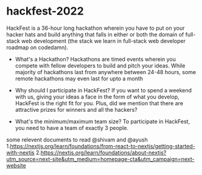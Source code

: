 # hackfest-2022
HackFest is a 36-hour long hackathon wherein you have to put on your hacker hats and build anything that falls in either or both the domain of full-stack web development (the stack we learn in full-stack web developer roadmap on codedamn).

- What's a Hackathon?
Hackathons are timed events wherein you compete with fellow developers to build and pitch your ideas. While majority of hackathons last from anywhere between 24-48 hours, some remote hackathons may even last for upto a month

- Why should I participate in HackFest?
If you want to spend a weekend with us, giving your ideas a face in the form of what you develop, HackFest is the right fit for you. Plus, did we mention that there are attractive prizes for winners and all the hackers?

- What's the minimum/maximum team size?
To participate in HackFest, you need to have a team of exactly 3 people.

some relevent documents to read @shivam and @ayush
1.https://nextjs.org/learn/foundations/from-react-to-nextjs/getting-started-with-nextjs
2.https://nextjs.org/learn/foundations/about-nextjs?utm_source=next-site&utm_medium=homepage-cta&utm_campaign=next-website
